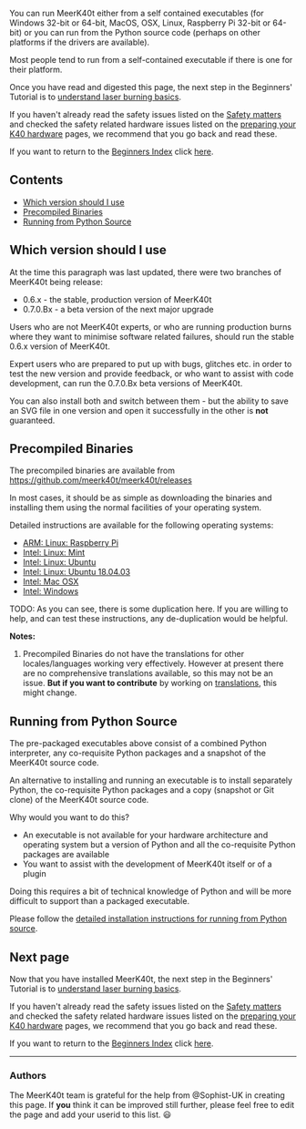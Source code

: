 You can run MeerK40t either from a self contained executables (for Windows 32-bit or 64-bit, MacOS, OSX, Linux, Raspberry Pi 32-bit or 64-bit) or you can run from the Python source code (perhaps on other platforms if the drivers are available).

Most people tend to run from a self-contained executable if there is one for their platform.

Once you have read and digested this page, the next step in the Beginners' Tutorial is to [understand laser burning basics](./Beginners:-4.-Laser-Burning-Basics).

If you haven't already read the safety issues listed on the [Safety matters](./Beginners:-1.-Safety-matters) and checked the safety related hardware issues listed on the [preparing your K40 hardware](./Beginners:-2.-Preparing-your-K40-hardware) pages, we recommend that you go back and read these.

If you want to return to the [Beginners Index](./Beginners:-0.-Index) click [here](./Beginners:-0.-Index).

## Contents
* [Which version should I use](#which-version-should-i-use)
* [Precompiled Binaries](#precompiled-binaries)
* [Running from Python Source](#running-from-python-source)

## Which version should I use
At the time this paragraph was last updated, there were two branches of MeerK40t being release:
* 0.6.x - the stable, production version of MeerK40t
* 0.7.0.Bx - a beta version of the next major upgrade

Users who are not MeerK40t experts, or who are running production burns where they want to minimise software related failures, should run the stable 0.6.x version of MeerK40t.

Expert users who are prepared to put up with bugs, glitches etc. in order to test the new version and provide feedback, or who want to assist with code development, can run the 0.7.0.Bx beta versions of MeerK40t.

You can also install both and switch between them - but the ability to save an SVG file in one version and open it successfully in the other is **not** guaranteed.

## Precompiled Binaries

The precompiled binaries are available from https://github.com/meerk40t/meerk40t/releases

In most cases, it should be as simple as downloading the binaries and installing them using the normal facilities of your operating system.

Detailed instructions are available for the following operating systems:
* [ARM: Linux: Raspberry Pi](./Install:-Raspberry-Pi)
* [Intel: Linux: Mint](./Install:-Linux-Mint)
* [Intel: Linux: Ubuntu](./Install:-Ubuntu-Linux)
* [Intel: Linux: Ubuntu 18.04.03](./Install:-Ubuntu-18.04.3)
* [Intel: Mac OSX](./Install:-Mac-OSX)
* [Intel: Windows](./Install:-Windows)

TODO: As you can see, there is some duplication here. If you are willing to help, and can test these instructions, any de-duplication would be helpful.

**Notes:**
1. Precompiled Binaries do not have the translations for other locales/languages working very effectively. However at present there are no comprehensive translations available, so this may not be an issue. **But if you want to contribute** by working on [translations](./Tech:-Foreign-Language-Translations), this might change.

## Running from Python Source
The pre-packaged executables above consist of a combined Python interpreter, any co-requisite Python packages and a snapshot of the MeerK40t source code.

An alternative to installing and running an executable is to install separately Python, the co-requisite Python packages and a copy (snapshot or Git clone) of the MeerK40t source code.

Why would you want to do this?
* An executable is not available for your hardware architecture and operating system but a version of Python and all the co-requisite Python packages are available
* You want to assist with the development of MeerK40t itself or of a plugin

Doing this requires a bit of technical knowledge of Python and will be more difficult to support than a packaged executable.

Please follow the [detailed installation instructions for running from Python source](./Install:-Running-from-source).

## Next page
Now that you have installed MeerK40t, the next step in the Beginners' Tutorial is to [understand laser burning basics](./Beginners:-4.-Laser-Burning-Basics).

If you haven't already read the safety issues listed on the [Safety matters](./Beginners:-1.-Safety-matters) and checked the safety related hardware issues listed on the [preparing your K40 hardware](./Beginners:-2.-Preparing-your-K40-hardware) pages, we recommend that you go back and read these.

If you want to return to the [Beginners Index](./Beginners:-0.-Index) click [here](./Beginners:-0.-Index).

---
### Authors
The MeerK40t team is grateful for the help from @Sophist-UK in creating this page. If **you** think it can be improved still further, please feel free to edit the page and add your userid to this list. 😃